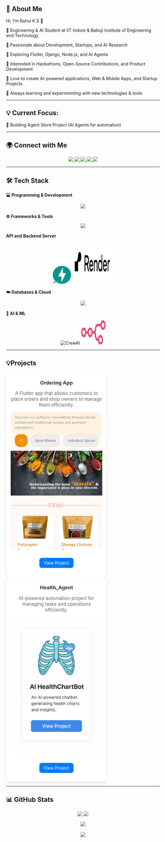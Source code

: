 
## 🌟 About Me

Hi, I’m Rahul K.S 👋

🔹 Engineering & AI Student at IIT Indore & Babuji Institute of Engineering and Technology

🔹 Passionate about Development, Startups, and AI Research

🔹 Exploring Flutter, Django, Node.js, and AI Agents

🔹 Interested in Hackathons, Open-Source Contributions, and Product Development

🔹 Love to create AI-powered applications, Web & Mobile Apps, and Startup Projects

🔹 Always learning and experimenting with new technologies & tools

---
## 💡 Current Focus:
🔹 Building Agent Store Project (AI Agents for automation)

---
## 🌍 Connect with Me
<p align="center">
  <a href="https://www.linkedin.com/in/rahul-k-s-a47756328/">
    <img src="https://img.shields.io/badge/LinkedIn-%230077B5.svg?style=for-the-badge&logo=linkedin&logoColor=white" />
  </a>
  <a href="https://x.com/home">
    <img src="https://img.shields.io/badge/Twitter-%231DA1F2.svg?style=for-the-badge&logo=twitter&logoColor=white" />
  </a>
  <a href="https://www.instagram.com/rahul.k._s?igsh=MTN5MmU2bHluZnVzbw==">
    <img src="https://img.shields.io/badge/Instagram-%23E4405F.svg?style=for-the-badge&logo=instagram&logoColor=white" />
  </a>
  <a href="https://github.com/rahul14322982">
    <img src="https://img.shields.io/badge/GitHub-%23121011.svg?style=for-the-badge&logo=github&logoColor=white" />
  </a>

  <a href="https://www.kaggle.com/rahulks14322">
    <img src="https://img.shields.io/badge/GitHub-%23121011.svg?style=for-the-badge&logo=github&logoColor=white" />
  </a>





  
</p>
   
---

## 🛠 Tech Stack

**💻 Programming & Development**  
<p align="center">
  <img src="https://skillicons.dev/icons?i=python,java,c,html,css,js,dart" />
</p>

**⚙️ Frameworks & Tools**  
<p align="center">
  <img src="https://skillicons.dev/icons?i=flutter,firebase " />
</p>

**API and Backend Server**
<p align="center">
  <img
src="IMG_20251002_125934.jpg"width="60" height="60" alt="FastAPI"/>
  
  <img src="IMG_20251008_211009.jpg" width="135" height="135" alt="Render" />
  
  

</p>

**☁️ Databases & Cloud**  
<p align="center">
  <img src="https://skillicons.dev/icons?i=git,github" />
</p>

**🤖 AI & ML**  
<p align="center">
  <!-- CrewAI (Custom Icon) -->
  <img src="crew_only_logo.avif" width="110" height="110" alt="CrewAI" />
  
  <!-- CNN (Deep Learning Custom Icon) -->
  <img src="n8n-docs-icon.svg" width="80" height="80" alt="n8n" />
</p>

---
## 💡Projects

 <!-- Project 1 -->
  <div style="background-color: #fff; border-radius: 12px; box-shadow: 0 4px 8px rgba(0,0,0,0.1); width: 300px; text-align: center; padding: 15px;"><h3 style="color: #333; margin: 10px 0;">Ordering App</h3>
    <p style="color: #666; font-size: 0.95rem;">A Flutter app that allows customers to place orders and shop owners to manage them efficiently.</p>
    <img src="IMG_20250923_232028.jpg" alt="Ordering App" style="width: 100%; height: 450px; object-fit:cover; border-radius: 10px;">
    
   <a href="#" style="display: inline-block; margin-top: 10px; padding: 8px 15px; background-color: #007bff; color: #fff; border-radius: 8px; text-decoration: none;">View Project</a>
  </div>

  <!-- Project 2 -->
  <div style="background-color: #fff; border-radius: 12px; box-shadow: 0 4px 8px rgba(0,0,0,0.1); width: 300px; text-align: center; padding: 15px;">
    <h3 style="color: #333; margin: 10px 0;">Health_Agent</h3>
    <p style="color: #666; font-size: 0.95rem;">AI-powered automation project for managing tasks and operations efficiently.</p>
    <img src="file_00000000c8d061f8b4d63ec8f659359c.png" alt="Agent Store" style="width: 100%; height: 450px; object-fit: cover; border-radius: 10px;">
    
  <a href="https://rahul14322982.github.io/Agent_Store/" style="display: inline-block; margin-top: 10px; padding: 8px 15px; background-color: #007bff; color: #fff; border-radius: 8px; text-decoration: none;">View Project</a>
  </div>

---
## 📊 GitHub Stats
 

<p align="center">
  <img src="https://github-readme-stats.vercel.app/api?username=rahul14322982&show_icons=true&theme=radical" width="48%" />
  <img src="https://github-readme-streak-stats.herokuapp.com/?user=rahul14322982&theme=radical" width="48%" />
</p>


<p align="center">
  <img src="https://github-readme-stats.vercel.app/api/top-langs?username=vchaitanyachowdari&layout=compact&theme=radical" width="48%" />
</p>

<div align="center">
<img src="https://komarev.com/ghpvc/?username=vchaitanyachowdari&&style=flat-square" align="center" />
</div>


